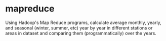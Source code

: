 # mapreduce
Using Hadoop's Map Reduce programs, calculate average monthly, yearly, and seasonal (winter, summer, etc) year by year in different stations or areas in dataset and comparing them (programmatically) over the years.
